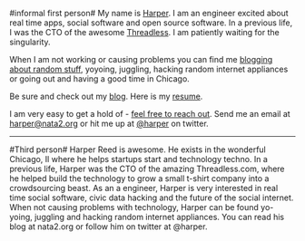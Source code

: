 #informal first person#
My name is [Harper](http://nata2.org/). I am an engineer excited about real time apps, social software and open source software. In a previous life, I was the CTO of the awesome [Threadless](http://threadless.com). I am patiently waiting for the singularity.

When I am not working or causing problems you can find me [blogging about random stuff](http://nata2.org), yoyoing, juggling, hacking random internet appliances or going out and having a good time in Chicago.

Be sure and check out my [blog](http://nata2.org). Here is my [resume](http://harperreed.org/resume). 

I am very easy to get a hold of - [feel free to reach out](http://harperreed.org/contact). Send me an email at [harper@nata2.org](mailto:harper@nata2.org) or hit me up at [@harper](http://twitter.com/harper) on twitter. 


----
#Third person#
Harper Reed is awesome. He exists in the wonderful Chicago, Il where he helps startups start and technology techno. In a previous life, Harper was the CTO of the amazing Threadless.com, where he helped build the technology to grow a small t-shirt company into a crowdsourcing beast. As an a engineer, Harper is very interested in real time social software, civic data hacking and the future of the social internet. When not causing problems with technology, Harper can be found yo-yoing, juggling and hacking random internet appliances. You can read his blog at nata2.org or follow him on twitter at @harper.